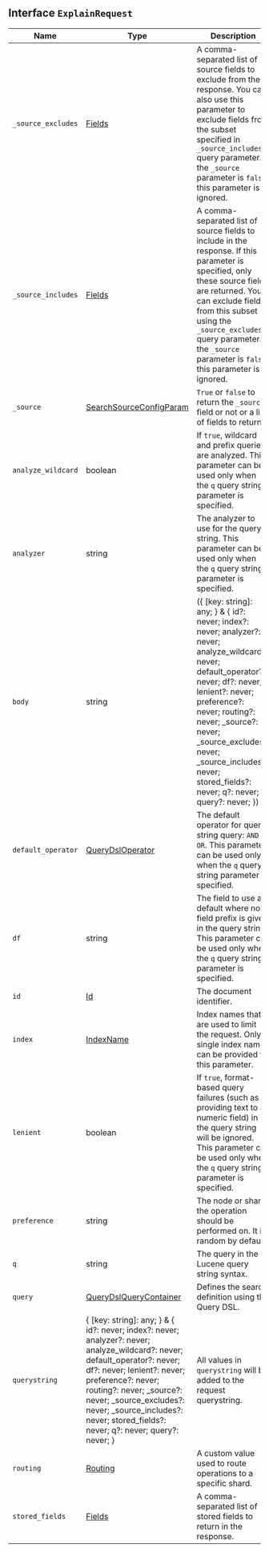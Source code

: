 ## Interface `ExplainRequest`

| Name | Type | Description |
| - | - | - |
| `_source_excludes` | [Fields](./Fields.md) | A comma-separated list of source fields to exclude from the response. You can also use this parameter to exclude fields from the subset specified in `_source_includes` query parameter. If the `_source` parameter is `false`, this parameter is ignored. |
| `_source_includes` | [Fields](./Fields.md) | A comma-separated list of source fields to include in the response. If this parameter is specified, only these source fields are returned. You can exclude fields from this subset using the `_source_excludes` query parameter. If the `_source` parameter is `false`, this parameter is ignored. |
| `_source` | [SearchSourceConfigParam](./SearchSourceConfigParam.md) | `True` or `false` to return the `_source` field or not or a list of fields to return. |
| `analyze_wildcard` | boolean | If `true`, wildcard and prefix queries are analyzed. This parameter can be used only when the `q` query string parameter is specified. |
| `analyzer` | string | The analyzer to use for the query string. This parameter can be used only when the `q` query string parameter is specified. |
| `body` | string | ({ [key: string]: any; } & { id?: never; index?: never; analyzer?: never; analyze_wildcard?: never; default_operator?: never; df?: never; lenient?: never; preference?: never; routing?: never; _source?: never; _source_excludes?: never; _source_includes?: never; stored_fields?: never; q?: never; query?: never; }) | All values in `body` will be added to the request body. |
| `default_operator` | [QueryDslOperator](./QueryDslOperator.md) | The default operator for query string query: `AND` or `OR`. This parameter can be used only when the `q` query string parameter is specified. |
| `df` | string | The field to use as default where no field prefix is given in the query string. This parameter can be used only when the `q` query string parameter is specified. |
| `id` | [Id](./Id.md) | The document identifier. |
| `index` | [IndexName](./IndexName.md) | Index names that are used to limit the request. Only a single index name can be provided to this parameter. |
| `lenient` | boolean | If `true`, format-based query failures (such as providing text to a numeric field) in the query string will be ignored. This parameter can be used only when the `q` query string parameter is specified. |
| `preference` | string | The node or shard the operation should be performed on. It is random by default. |
| `q` | string | The query in the Lucene query string syntax. |
| `query` | [QueryDslQueryContainer](./QueryDslQueryContainer.md) | Defines the search definition using the Query DSL. |
| `querystring` | { [key: string]: any; } & { id?: never; index?: never; analyzer?: never; analyze_wildcard?: never; default_operator?: never; df?: never; lenient?: never; preference?: never; routing?: never; _source?: never; _source_excludes?: never; _source_includes?: never; stored_fields?: never; q?: never; query?: never; } | All values in `querystring` will be added to the request querystring. |
| `routing` | [Routing](./Routing.md) | A custom value used to route operations to a specific shard. |
| `stored_fields` | [Fields](./Fields.md) | A comma-separated list of stored fields to return in the response. |
